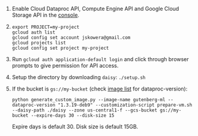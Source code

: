 1. Enable Cloud Dataproc API, Compute Engine API and Google Cloud Storage API in the [console](https://console.cloud.google.com/).

2.  ```
    export PROJECT=my-project
    gcloud auth list
    gcloud config set account jskowera@gmail.com
    gcloud projects list
    gcloud config set project my-project
    ```

3. Run `gcloud auth application-default login` and click through browser prompts to give permission for API access.

4. Setup the directory by downloading `daisy`: `./setup.sh`

5. If the bucket is `gs://my-bucket` (check [image list](https://cloud.google.com/dataproc/docs/concepts/versioning/dataproc-versions#supported_cloud_dataproc_versions) for dataproc-version):
    ```
    python generate_custom_image.py --image-name gutenberg-ml --dataproc-version "1.3.19-deb9" --customization-script prepare-vm.sh --daisy-path ./daisy --zone us-central1-f --gcs-bucket gs://my-bucket --expire-days 30 --disk-size 15
    ```
    Expire days is default 30. Disk size is default 15GB.
